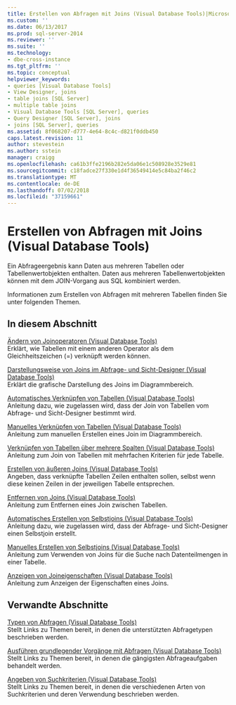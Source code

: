 ```yaml
---
title: Erstellen von Abfragen mit Joins (Visual Database Tools)|Microsoft-Dokumente
ms.custom: ''
ms.date: 06/13/2017
ms.prod: sql-server-2014
ms.reviewer: ''
ms.suite: ''
ms.technology:
- dbe-cross-instance
ms.tgt_pltfrm: ''
ms.topic: conceptual
helpviewer_keywords:
- queries [Visual Database Tools]
- View Designer, joins
- table joins [SQL Server]
- multiple table joins
- Visual Database Tools [SQL Server], queries
- Query Designer [SQL Server], joins
- joins [SQL Server], queries
ms.assetid: 8f068207-d777-4e64-8c4c-d821f0ddb450
caps.latest.revision: 11
author: stevestein
ms.author: sstein
manager: craigg
ms.openlocfilehash: ca61b3ffe2196b282e5da06e1c508928e3529e81
ms.sourcegitcommit: c18fadce27f330e1d4f36549414e5c84ba2f46c2
ms.translationtype: MT
ms.contentlocale: de-DE
ms.lasthandoff: 07/02/2018
ms.locfileid: "37159661"
---
```

# <a name="query-with-joins-visual-database-tools"></a>Erstellen von Abfragen mit Joins (Visual Database Tools)
  Ein Abfrageergebnis kann Daten aus mehreren Tabellen oder Tabellenwertobjekten enthalten. Daten aus mehreren Tabellenwertobjekten können mit dem JOIN-Vorgang aus SQL kombiniert werden.  
  
 Informationen zum Erstellen von Abfragen mit mehreren Tabellen finden Sie unter folgenden Themen.  
  
## <a name="in-this-section"></a>In diesem Abschnitt  
 [Ändern von Joinoperatoren &#40;Visual Database Tools&#41;](visual-database-tools.md)  
 Erklärt, wie Tabellen mit einem anderen Operator als dem Gleichheitszeichen (=) verknüpft werden können.  
  
 [Darstellungsweise von Joins im Abfrage- und Sicht-Designer &#40;Visual Database Tools&#41;](how-the-query-and-view-designer-represents-joins-visual-database-tools.md)  
 Erklärt die grafische Darstellung des Joins im Diagrammbereich.  
  
 [Automatisches Verknüpfen von Tabellen &#40;Visual Database Tools&#41;](join-tables-automatically-visual-database-tools.md)  
 Anleitung dazu, wie zugelassen wird, dass der Join von Tabellen vom Abfrage- und Sicht-Designer bestimmt wird.  
  
 [Manuelles Verknüpfen von Tabellen &#40;Visual Database Tools&#41;](join-tables-manually-visual-database-tools.md)  
 Anleitung zum manuellen Erstellen eines Join im Diagrammbereich.  
  
 [Verknüpfen von Tabellen über mehrere Spalten &#40;Visual Database Tools&#41;](join-tables-on-multiple-columns-visual-database-tools.md)  
 Anleitung zum Join von Tabellen mit mehrfachen Kriterien für jede Tabelle.  
  
 [Erstellen von äußeren Joins &#40;Visual Database Tools&#41;](create-outer-joins-visual-database-tools.md)  
 Angeben, dass verknüpfte Tabellen Zeilen enthalten sollen, selbst wenn diese keinen Zeilen in der jeweiligen Tabelle entsprechen.  
  
 [Entfernen von Joins &#40;Visual Database Tools&#41;](remove-joins-visual-database-tools.md)  
 Anleitung zum Entfernen eines Join zwischen Tabellen.  
  
 [Automatisches Erstellen von Selbstjoins &#40;Visual Database Tools&#41;](create-self-joins-automatically-visual-database-tools.md)  
 Anleitung dazu, wie zugelassen wird, dass der Abfrage- und Sicht-Designer einen Selbstjoin erstellt.  
  
 [Manuelles Erstellen von Selbstjoins &#40;Visual Database Tools&#41;](create-self-joins-manually-visual-database-tools.md)  
 Anleitung zum Verwenden von Joins für die Suche nach Datenteilmengen in einer Tabelle.  
  
 [Anzeigen von Joineigenschaften &#40;Visual Database Tools&#41;](view-join-properties-visual-database-tools.md)  
 Anleitung zum Anzeigen der Eigenschaften eines Joins.  
  
## <a name="related-sections"></a>Verwandte Abschnitte  
 [Typen von Abfragen &#40;Visual Database Tools&#41;](types-of-queries-visual-database-tools.md)  
 Stellt Links zu Themen bereit, in denen die unterstützten Abfragetypen beschrieben werden.  
  
 [Ausführen grundlegender Vorgänge mit Abfragen &#40;Visual Database Tools&#41;](perform-basic-operations-with-queries-visual-database-tools.md)  
 Stellt Links zu Themen bereit, in denen die gängigsten Abfrageaufgaben behandelt werden.  
  
 [Angeben von Suchkriterien &#40;Visual Database Tools&#41;](specify-search-criteria-visual-database-tools.md)  
 Stellt Links zu Themen bereit, in denen die verschiedenen Arten von Suchkriterien und deren Verwendung beschrieben werden.  
  
  
